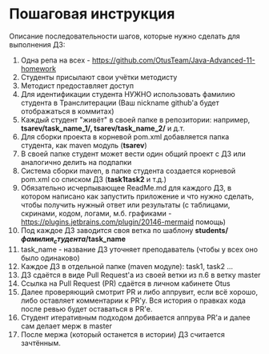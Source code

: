 # Пошаговая инструкция
Описание последовательности шагов, которые нужно сделать для выполнения ДЗ:

1) Одна репа на всех - https://github.com/OtusTeam/Java-Advanced-11-homework
2) Студенты присылают свои учётки методисту
3) Методист предоставляет доступ
4) Для идентификации студента НУЖНО использовать фамилию студента в Транслитерации (Ваш nickname github'а будет отображаться в коммитах)
5) Каждый студент "живёт" в своей папке в репозитории: например, **tsarev/task_name_1/, tsarev/task_name_2/** и д.т.
6) Для сборки проекта в корневой pom.xml добавляется папка студента, как maven модуль (**<module>tsarev</module>**)
6) В своей папке студент может вести один общий проект с ДЗ или аналогично делить на подпапки
7) Система сборки maven, в папке студента создается корневой pom.xml со списком ДЗ (**<module>task1</module><module>task2</module>** и т.д.) 
8) Обязательно исчерпывающее ReadMe.md для каждого ДЗ, в котором написано как запустить приложение и что нужно сделать, чтобы получить нужный ответ или результаты (с таблицами, скринами, кодом, логами, м.б. графиками - https://plugins.jetbrains.com/plugin/20146-mermaid помощь)
9) Под каждое ДЗ заводится своя ветка по шаблону **students/$фамилия_студента/$task_name**
10) task_name - название ДЗ уточняет преподаватель (чтобы у всех оно было одинаково)
11) Каждое ДЗ в отдельной папке (maven модуле): task1, task2 ...
12) ДЗ сдаётся в виде Pull Request'а из своей ветки из п.6 в ветку master
13) Ссылка на Pull Request (PR) сдаётся в личном кабинете Otus
14) Далее проверяющий смотрит PR и либо аппрувит, если всё хорошо, либо оставляет комментарии к PR'у. Вся история о правках кода после ревью будет оставаться в PR'е.
15) Студент итеративным подходом добивается аппрува PR'а и далее сам делает мерж в master
16) После мержа (который останется в истории) ДЗ считается зачтённым.
